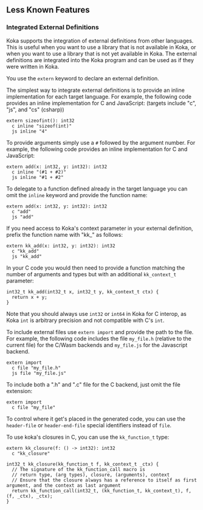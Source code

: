## Less Known Features

### Integrated External Definitions

Koka supports the integration of external definitions from other languages. This is useful when you want to use a library that is not available in Koka, or when you want to use a library that is not yet available in Koka. The external definitions are integrated into the Koka program and can be used as if they were written in Koka.

You use the `extern` keyword to declare an external definition.

The simplest way to integrate external definitions is to provide an inline implementation for each target language. For example, the following code provides an inline implementation for C and JavaScript: (targets include "c", "js", and "cs" (csharp))

```koka
extern sizeofint(): int32
  c inline "sizeof(int)"
  js inline "4"
```

To provide arguments simply use a `#` followed by the argument number. For example, the following code provides an inline implementation for C and JavaScript:

```koka
extern add(x: int32, y: int32): int32
  c inline "(#1 + #2)"
  js inline "#1 + #2"
```

To delegate to a function defined already in the target language you can omit the `inline` keyword and provide the function name:

```koka
extern add(x: int32, y: int32): int32
  c "add"
  js "add"
```

If you need access to Koka's context parameter in your external definition, prefix the function name with "kk_" as follows:
  
```koka
extern kk_add(x: int32, y: int32): int32
  c "kk_add"
  js "kk_add"
```

In your C code you would then need to provide a function matching the number of arguments and types but with an additional `kk_context_t` parameter:

```
int32_t kk_add(int32_t x, int32_t y, kk_context_t ctx) {
  return x + y;
}
```
Note that you should always use `int32` or `int64` in Koka for C interop, as Koka `int` is arbitrary precision and not compatible with C's `int`.

To include external files use `extern import` and provide the path to the file. For example, the following code includes the file `my_file.h` (relative to the current file) for the C/Wasm backends and `my_file.js` for the Javascript backend.

```koka
extern import
  c file "my_file.h"
  js file "my_file.js"
```

To include both a ".h" and ".c" file for the C backend, just omit the file extension:

```koka
extern import
  c file "my_file"
```

To control where it get's placed in the generated code, you can use the `header-file` or `header-end-file` special identifiers instead of `file`.


To use koka's closures in C, you can use the `kk_function_t` type:

```koka
extern kk_closure(f: () -> int32): int32
  c "kk_closure"
```

```
int32_t kk_closure(kk_function_t f, kk_context_t _ctx) {
  // The signature of the kk_function_call macro is
  // return type, (arg types), closure, (arguments), context
  // Ensure that the closure always has a reference to itself as first argument, and the context as last argument
  return kk_function_call(int32_t, (kk_function_t, kk_context_t), f, (f, _ctx), _ctx);
}
```
